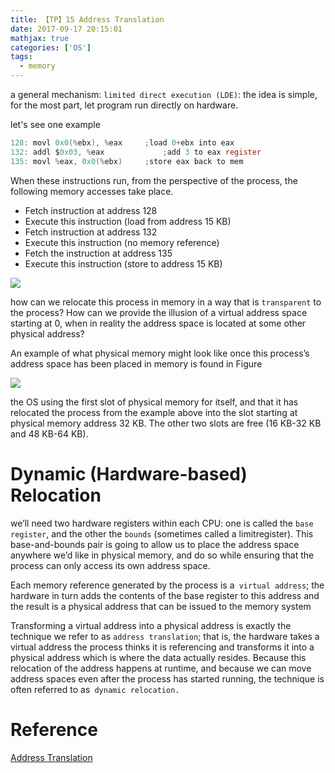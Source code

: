 ```yaml
---
title: 【TP】15 Address Translation
date: 2017-09-17 20:15:01
mathjax: true
categories: ['OS']
tags:
  - memory
---
```


a general mechanism: `limited direct execution (LDE)`:
the idea is simple, for the most part, let program run directly on hardware.

let's see one example
```c
128: movl 0x0(%ebx), %eax     ;load 0+ebx into eax
132: addl $0x03, %eax             ;add 3 to eax register
135: movl %eax, 0x0(%ebx)     ;store eax back to mem
```
When these instructions run, from the perspective of the process, the following memory accesses take place.
- Fetch instruction at address 128
- Execute this instruction (load from address 15 KB)
- Fetch instruction at address 132
- Execute this instruction (no memory reference)
- Fetch the instruction at address 135
- Execute this instruction (store to address 15 KB)
<!-- more -->

![][1]

how can we relocate this process in memory in a way that is `transparent` to the process? How can we provide the illusion of a virtual address space starting at 0, when in reality the address space is located at some other physical address?

An example of what physical memory might look like once this process’s address space has been placed in memory is found in Figure

![][2]

the OS using the first slot of physical memory for itself, and that it has relocated the process from the example above into the slot starting at physical memory address 32 KB. The other two slots are free (16 KB-32 KB and 48 KB-64 KB).

# Dynamic (Hardware-based) Relocation
we’ll need two hardware registers within each CPU: one is called the `base register`, and the other the `bounds` (sometimes called a limitregister). This base-and-bounds pair is going to allow us to place the address space anywhere we’d like in physical memory, and do so while ensuring that the process can only access its own address space.

Each memory reference generated by the process is a` virtual address`; the hardware in turn adds the contents of the base register to this address and the result is a physical address that can be issued to the memory system

Transforming a virtual address into a physical address is exactly the technique we refer to as `address translation`; that is, the hardware takes a virtual address the process thinks it is referencing and transforms it into a physical address which is where the data actually resides. Because this relocation of the address happens at runtime, and because we can move address spaces even after the process has started running, the technique is often referred to as` dynamic relocation.`

[1]: Selection_001.png
[2]: Selection_002.png

# Reference
[Address Translation](http://pages.cs.wisc.edu/~remzi/OSTEP/vm-mechanism.pdf)
